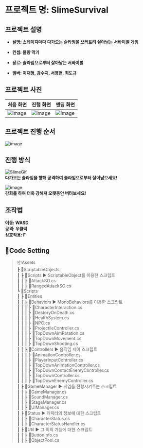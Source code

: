 # 프로젝트 명: SlimeSurvival

## 프로젝트 설명
- **설명: 스테이지마다 다가오는 슬라임을 쓰러트려 살아남는 서바이벌 게임**    
- **컨셉: 물량 막기**    
- **장르: 슬라임으로부터 살아남는 서바이벌**    

- **멤버: 이재형, 강수지, 서영현, 최도규**

## 프로젝트 사진
| 처음 화면 | 진행 화면 | 엔딩 화면 |
| ------------ | ------------- |------------- |
| ![image](https://github.com/ACEDIA2567/SlimeSurvival_SourceCode/assets/101154683/abe48437-097c-4138-952c-b9c21f9a8a95) | ![image](https://github.com/ACEDIA2567/SlimeSurvival_SourceCode/assets/101154683/c357cf12-bfcc-4034-a65a-4314ae3dc8f7)  | ![image](https://github.com/ACEDIA2567/SlimeSurvival_SourceCode/assets/101154683/e9fdefb7-cef7-4a18-8554-2ea37dc4fdca)  |

## 프로젝트 진행 순서
![image](https://github.com/ACEDIA2567/SlimeSurvival_SourceCode/assets/101154683/196a6f5d-b9d5-4327-89f3-2bc3fe8a66e1)    

## 진행 방식
![SlimeGif](https://github.com/ACEDIA2567/SlimeSurvival_SourceCode/assets/101154683/a2897f92-019c-4a95-96f0-e243c5a7761c)    
**다가오는 슬라임을 향해 공격하여 슬라임으로부터 살아남으세요!**    

![image](https://github.com/ACEDIA2567/SlimeSurvival_SourceCode/assets/101154683/839adba9-db70-4f3e-93f2-6f87d94400c0)    
**강화를 하여 더욱 강해져 오랫동안 버텨보세요!**    

## 조작법
**이동: WASD**  
**공격: 우클릭**  
**상호작용: F**  


## 📌Code Setting
>📦Assets     
 ┣ 📂ScriptableObjects    
 ┃ ┣ 📂Scripts ▶ ScriptableObject를 이용한 스크립트       
 ┃ ┃ ┣ 📜AttackSO.cs    
 ┃ ┃ ┣ 📜RangedAttackSO.cs    
 ┗ 📂Scripts    
 ┃ ┣ 📂Entities    
 ┃ ┃ ┣ 📂Behaviors ▶ MonoBehaviors를 이용한 스크립트    
 ┃ ┃ ┃ ┣ 📜CharacterInteraction.cs    
 ┃ ┃ ┃ ┣ 📜DestoryOnDeath.cs    
 ┃ ┃ ┃ ┣ 📜HealthSystem.cs    
 ┃ ┃ ┃ ┣ 📜NPC.cs    
 ┃ ┃ ┃ ┣ 📜ProjectileController.cs    
 ┃ ┃ ┃ ┣ 📜TopDownAimRotation.cs    
 ┃ ┃ ┃ ┣ 📜TopDownMovement.cs    
 ┃ ┃ ┃ ┣ 📜TopDownShooting.cs    
 ┃ ┃ ┣ 📂Controllers ▶ 움직임 제어 스크립트    
 ┃ ┃ ┃ ┣ 📜AnimationController.cs    
 ┃ ┃ ┃ ┣ 📜PlayerInputController.cs    
 ┃ ┃ ┃ ┣ 📜TopDownAnimationController.cs    
 ┃ ┃ ┃ ┣ 📜TopDownContactEnemyController.cs    
 ┃ ┃ ┃ ┣ 📜TopDownController.cs    
 ┃ ┃ ┃ ┣ 📜TopDownEnemyController.cs    
 ┃ ┣ 📂GameManager ▶ 게임을 진행시켜주는 스크립트       
 ┃ ┃ ┣ 📜GameManager.cs    
 ┃ ┃ ┣ 📜SoundManager.cs    
 ┃ ┃ ┣ 📜StageManager.cs    
 ┃ ┃ ┣ 📜UIManager.cs    
 ┃ ┣ 📂Status ▶ 캐릭터의 정보에 대한 스크립트       
 ┃ ┃ ┣ 📜CharacterStatus.cs    
 ┃ ┃ ┣ 📜CharacterStatusHandler.cs    
 ┃ ┣ 📂Util ▶ 그 외의 기능에 대한 스크립트    
 ┃ ┃ ┣ 📜ButtonInfo.cs    
 ┃ ┃ ┣ 📜ObjectPool.cs    
